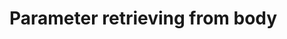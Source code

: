 ﻿---
Author: stanac
CreatedDate: 2017-04-15
Title: From body
RenderTitle: false
IsHtml: false
Id: parameter-retrieving-from-body
ParentPageId: parameter-retrieving
---

# Parameter retrieving from body
